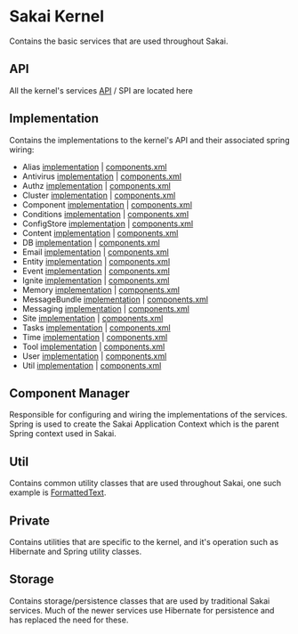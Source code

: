 # Sakai Kernel

Contains the basic services that are used throughout Sakai.

## API

All the kernel's services [API](https://en.wikipedia.org/wiki/API) / SPI are located here

## Implementation

Contains the implementations to the kernel's API and their associated spring wiring:
* Alias [implementation](kernel-impl/src/main/java/org/sakaiproject/alias/impl) | [components.xml](kernel-impl/src/main/webapp/WEB-INF/alias-components.xml)
* Antivirus [implementation](kernel-impl/src/main/java/org/sakaiproject/antivirus/impl) | [components.xml](kernel-impl/src/main/webapp/WEB-INF/antivirus-components.xml)
* Authz [implementation](kernel-impl/src/main/java/org/sakaiproject/authz/impl) | [components.xml](kernel-impl/src/main/webapp/WEB-INF/authz-components.xml)
* Cluster [implementation](kernel-impl/src/main/java/org/sakaiproject/cluster/impl) | [components.xml](kernel-impl/src/main/webapp/WEB-INF/cluster-components.xml)
* Component [implementation](kernel-impl/src/main/java/org/sakaiproject/component/impl) | [components.xml](kernel-impl/src/main/webapp/WEB-INF/component-components.xml)
* Conditions [implementation](kernel-impl/src/main/java/org/sakaiproject/conditions/impl) | [components.xml](kernel-impl/src/main/webapp/WEB-INF/conditions-components.xml)
* ConfigStore [implementation](kernel-impl/src/main/java/org/sakaiproject/config/impl) | [components.xml](kernel-impl/src/main/webapp/WEB-INF/configstore-components.xml)
* Content [implementation](kernel-impl/src/main/java/org/sakaiproject/content/impl) | [components.xml](kernel-impl/src/main/webapp/WEB-INF/content-components.xml)
* DB [implementation](kernel-impl/src/main/java/org/sakaiproject/db/impl) | [components.xml](kernel-impl/src/main/webapp/WEB-INF/db-components.xml)
* Email [implementation](kernel-impl/src/main/java/org/sakaiproject/email/impl) | [components.xml](kernel-impl/src/main/webapp/WEB-INF/email-components.xml)
* Entity [implementation](kernel-impl/src/main/java/org/sakaiproject/entity/impl) | [components.xml](kernel-impl/src/main/webapp/WEB-INF/entity-components.xml)
* Event [implementation](kernel-impl/src/main/java/org/sakaiproject/event/impl) | [components.xml](kernel-impl/src/main/webapp/WEB-INF/event-components.xml)
* Ignite [implementation](kernel-impl/src/main/java/org/sakaiproject/ignite) | [components.xml](kernel-impl/src/main/webapp/WEB-INF/ignite-components.xml)
* Memory [implementation](kernel-impl/src/main/java/org/sakaiproject/memory/impl) | [components.xml](kernel-impl/src/main/webapp/WEB-INF/memory-components.xml)
* MessageBundle [implementation](kernel-impl/src/main/java/org/sakaiproject/messagebundle/impl) | [components.xml](kernel-impl/src/main/webapp/WEB-INF/messagebundle-components.xml)
* Messaging [implementation](kernel-impl/src/main/java/org/sakaiproject/messaging/impl) | [components.xml](kernel-impl/src/main/webapp/WEB-INF/messaging-components.xml)
* Site [implementation](kernel-impl/src/main/java/org/sakaiproject/site/impl) | [components.xml](kernel-impl/src/main/webapp/WEB-INF/site-components.xml)
* Tasks [implementation](kernel-impl/src/main/java/org/sakaiproject/tasks/impl) | [components.xml](kernel-impl/src/main/webapp/WEB-INF/tasks-components.xml)
* Time [implementation](kernel-impl/src/main/java/org/sakaiproject/time/impl) | [components.xml](kernel-impl/src/main/webapp/WEB-INF/time-components.xml)
* Tool [implementation](kernel-impl/src/main/java/org/sakaiproject/tool/impl) | [components.xml](kernel-impl/src/main/webapp/WEB-INF/tool-components.xml)
* User [implementation](kernel-impl/src/main/java/org/sakaiproject/user/impl) | [components.xml](kernel-impl/src/main/webapp/WEB-INF/user-components.xml)
* Util [implementation](kernel-impl/src/main/java/org/sakaiproject/util/impl) | [components.xml](kernel-impl/src/main/webapp/WEB-INF/util-components.xml)

## Component Manager

Responsible for configuring and wiring the implementations of the services.
Spring is used to create the Sakai Application Context which is the parent Spring context used in Sakai.

## Util

Contains common utility classes that are used throughout Sakai, one such example is [FormattedText](api/src/main/java/org/sakaiproject/util/api/FormattedText.java). 

## Private

Contains utilities that are specific to the kernel, and it's operation such as Hibernate and Spring utility classes.

## Storage

Contains storage/persistence classes that are used by traditional Sakai services.
Much of the newer services use Hibernate for persistence and has replaced the need for these.


